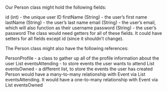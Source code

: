 Our Person class might hold the following fields:

id (int) - the unique user ID
firstName (String) - the user’s first name
lastName (String) - the user’s last name
email (String) - the user’s email, which will also function as their username
password (String) - the user’s password
The class would need getters for all of these fields. It could have setters for all fields except id (since it shouldn’t change).

The Person class might also have the following references:

PersonProfile - a class to gather up all of the profile information about the user
List<Events> eventsAttending - to store events the user wants to attend
List<Events> eventsOwned - a different list, to store the events the user has created
Person would have a many-to-many relationship with Event via List<Events> eventsAttending. It would have a one-to-many relationship with Event via List<Events> eventsOwned
